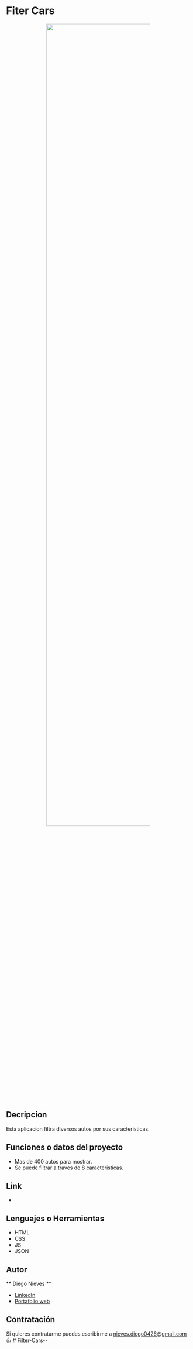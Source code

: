 # Fiter Cars
<div align="center" width="50">
    <img src="./img/bg.webp" width="75%"/>
</div><br/>

## Decripcion

Esta aplicacion filtra diversos autos por sus caracteristicas.

## Funciones o datos del proyecto

- Mas de 400 autos para mostrar.
- Se puede filtrar a traves de 8 caracteristicas.

## Link

- 

## Lenguajes o Herramientas

- HTML
- CSS
- JS
- JSON

## Autor

** Diego Nieves **

- [LinkedIn](https://www.linkedin.com/in/diego-nieves-04b409242/)
- [Portafolio web](https://nvs-dlc.netlify.app)

## Contratación

Si quieres contratarme puedes escribirme a nieves.diego0426@gmail.com 👍.# Filter-Cars--
